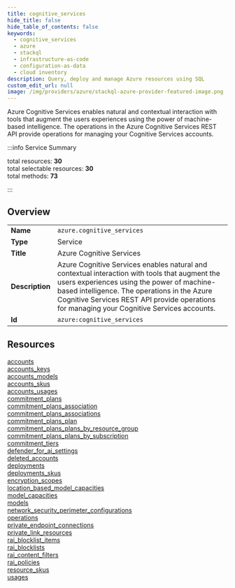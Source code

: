 ```yaml
---
title: cognitive_services
hide_title: false
hide_table_of_contents: false
keywords:
  - cognitive_services
  - azure
  - stackql
  - infrastructure-as-code
  - configuration-as-data
  - cloud inventory
description: Query, deploy and manage Azure resources using SQL
custom_edit_url: null
image: /img/providers/azure/stackql-azure-provider-featured-image.png
---
```


Azure Cognitive Services enables natural and contextual interaction with tools that augment the users experiences using the power of machine-based intelligence. The operations in the Azure Cognitive Services REST API provide operations for managing your Cognitive Services accounts.  
    
:::info Service Summary

<div class="row">
<div class="providerDocColumn">
<span>total resources:&nbsp;<b>30</b></span><br />
<span>total selectable resources:&nbsp;<b>30</b></span><br />
<span>total methods:&nbsp;<b>73</b></span><br />
</div>
</div>

:::

## Overview
<table><tbody>
<tr><td><b>Name</b></td><td><code>azure.cognitive_services</code></td></tr>
<tr><td><b>Type</b></td><td>Service</td></tr>
<tr><td><b>Title</b></td><td>Azure Cognitive Services</td></tr>
<tr><td><b>Description</b></td><td>Azure Cognitive Services enables natural and contextual interaction with tools that augment the users experiences using the power of machine-based intelligence. The operations in the Azure Cognitive Services REST API provide operations for managing your Cognitive Services accounts.</td></tr>
<tr><td><b>Id</b></td><td><code>azure:cognitive_services</code></td></tr>
</tbody></table>

## Resources
<div class="row">
<div class="providerDocColumn">
<a href="/providers/azure/cognitive_services/accounts/">accounts</a><br />
<a href="/providers/azure/cognitive_services/accounts_keys/">accounts_keys</a><br />
<a href="/providers/azure/cognitive_services/accounts_models/">accounts_models</a><br />
<a href="/providers/azure/cognitive_services/accounts_skus/">accounts_skus</a><br />
<a href="/providers/azure/cognitive_services/accounts_usages/">accounts_usages</a><br />
<a href="/providers/azure/cognitive_services/commitment_plans/">commitment_plans</a><br />
<a href="/providers/azure/cognitive_services/commitment_plans_association/">commitment_plans_association</a><br />
<a href="/providers/azure/cognitive_services/commitment_plans_associations/">commitment_plans_associations</a><br />
<a href="/providers/azure/cognitive_services/commitment_plans_plan/">commitment_plans_plan</a><br />
<a href="/providers/azure/cognitive_services/commitment_plans_plans_by_resource_group/">commitment_plans_plans_by_resource_group</a><br />
<a href="/providers/azure/cognitive_services/commitment_plans_plans_by_subscription/">commitment_plans_plans_by_subscription</a><br />
<a href="/providers/azure/cognitive_services/commitment_tiers/">commitment_tiers</a><br />
<a href="/providers/azure/cognitive_services/defender_for_ai_settings/">defender_for_ai_settings</a><br />
<a href="/providers/azure/cognitive_services/deleted_accounts/">deleted_accounts</a><br />
<a href="/providers/azure/cognitive_services/deployments/">deployments</a><br />
</div>
<div class="providerDocColumn">
<a href="/providers/azure/cognitive_services/deployments_skus/">deployments_skus</a><br />
<a href="/providers/azure/cognitive_services/encryption_scopes/">encryption_scopes</a><br />
<a href="/providers/azure/cognitive_services/location_based_model_capacities/">location_based_model_capacities</a><br />
<a href="/providers/azure/cognitive_services/model_capacities/">model_capacities</a><br />
<a href="/providers/azure/cognitive_services/models/">models</a><br />
<a href="/providers/azure/cognitive_services/network_security_perimeter_configurations/">network_security_perimeter_configurations</a><br />
<a href="/providers/azure/cognitive_services/operations/">operations</a><br />
<a href="/providers/azure/cognitive_services/private_endpoint_connections/">private_endpoint_connections</a><br />
<a href="/providers/azure/cognitive_services/private_link_resources/">private_link_resources</a><br />
<a href="/providers/azure/cognitive_services/rai_blocklist_items/">rai_blocklist_items</a><br />
<a href="/providers/azure/cognitive_services/rai_blocklists/">rai_blocklists</a><br />
<a href="/providers/azure/cognitive_services/rai_content_filters/">rai_content_filters</a><br />
<a href="/providers/azure/cognitive_services/rai_policies/">rai_policies</a><br />
<a href="/providers/azure/cognitive_services/resource_skus/">resource_skus</a><br />
<a href="/providers/azure/cognitive_services/usages/">usages</a><br />
</div>
</div>
